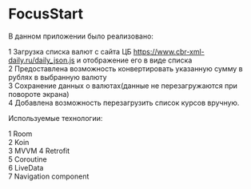 # FocusStart
В данном приложении было реализовано:

1 Загрузка списка валют с сайта ЦБ https://www.cbr-xml-daily.ru/daily_json.js и отображение его в виде списка  
2 Предоставлена возможность конвертировать указанную сумму в рублях в выбранную валюту  
3 Сохранение данных о валютах(данные не перезагружаются при повороте экрана)  
4 Добавлена возможность перезагрузить список курсов вручную. 
  
  
Используемые технологии:  

1 Room  
2 Koin  
3 MVVM 
4 Retrofit  
5 Coroutine  
6 LiveData  
7 Navigation component
